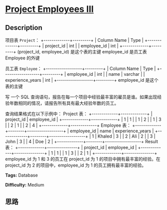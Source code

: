 # [Project Employees III][title]

## Description

项目表 `Project`：
            +-------------+---------+    | Column Name | Type    |    +-------------+---------+    | project_id  | int     |    | employee_id | int     |    +-------------+---------+    (project_id, employee_id) 是这个表的主键    employee_id 是员工表 Employee 的外键    

员工表 `Employee`：
            +------------------+---------+    | Column Name      | Type    |    +------------------+---------+    | employee_id      | int     |    | name             | varchar |    | experience_years | int     |    +------------------+---------+    employee_id 是这个表的主键    



写 一个 SQL 查询语句，报告在每一个项目中经验最丰富的雇员是谁。如果出现经验年数相同的情况，请报告所有具有最大经验年数的员工。

查询结果格式在以下示例中：
            Project 表：    +-------------+-------------+    | project_id  | employee_id |    +-------------+-------------+    | 1           | 1           |    | 1           | 2           |    | 1           | 3           |    | 2           | 1           |    | 2           | 4           |    +-------------+-------------+        Employee 表：    +-------------+--------+------------------+    | employee_id | name   | experience_years |    +-------------+--------+------------------+    | 1           | Khaled | 3                |    | 2           | Ali    | 2                |    | 3           | John   | 3                |    | 4           | Doe    | 2                |    +-------------+--------+------------------+        Result 表：    +-------------+---------------+    | project_id  | employee_id   |    +-------------+---------------+    | 1           | 1             |    | 1           | 3             |    | 2           | 1             |    +-------------+---------------+    employee_id 为 1 和 3 的员工在 project_id 为 1 的项目中拥有最丰富的经验。在 project_id 为 2 的项目中，employee_id 为 1 的员工拥有最丰富的经验。


**Tags:** Database

**Difficulty:** Medium

## 思路

[title]: https://leetcode-cn.com/problems/project-employees-iii
